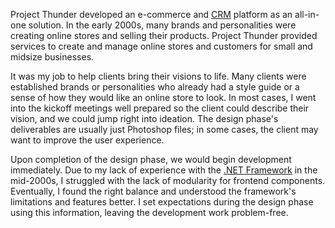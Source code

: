 Project Thunder developed an e-commerce and [CRM](https://en.wikipedia.org/wiki/Customer_relationship_management) platform as an all-in-one solution. In the early 2000s, many brands and personalities were creating online stores and selling their products. Project Thunder provided services to create and manage online stores and customers for small and midsize businesses. 

It was my job to help clients bring their visions to life. Many clients were established brands or personalities who already had a style guide or a sense of how they would like an online store to look. In most cases, I went into the kickoff meetings well prepared so the client could describe their vision, and we could jump right into ideation. The design phase's deliverables are usually just Photoshop files; in some cases, the client may want to improve the user experience.

Upon completion of the design phase, we would begin development immediately. Due to my lack of experience with the [.NET Framework](https://en.wikipedia.org/wiki/.NET_Framework) in the mid-2000s, I struggled with the lack of modularity for frontend components. Eventually, I found the right balance and understood the framework's limitations and features better. I set expectations during the design phase using this information, leaving the development work problem-free.
